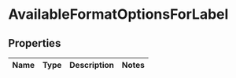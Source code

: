 
# AvailableFormatOptionsForLabel

## Properties
Name | Type | Description | Notes
------------ | ------------- | ------------- | -------------




